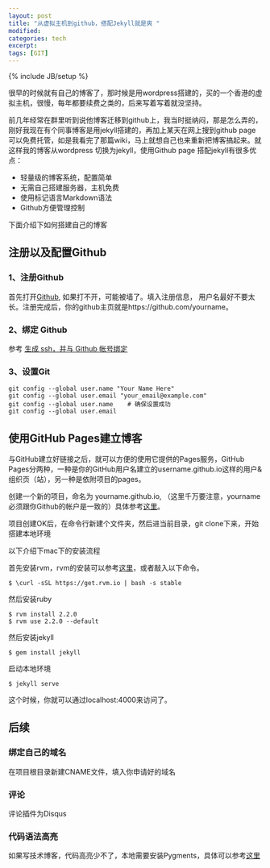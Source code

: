 ```yaml
---
layout: post
title: "从虚拟主机到github，搭配Jekyll就是爽 "
modified:
categories: tech
excerpt:
tags: [GIT]
---
```

{% include JB/setup %}

很早的时候就有自己的博客了，那时候是用wordpress搭建的，买的一个香港的虚拟主机，很慢，每年都要续费之类的，后来写着写着就没坚持。

前几年经常在群里听到说他博客迁移到github上，我当时挺纳闷，那是怎么弄的，刚好我现在有个同事博客是用jekyll搭建的，再加上某天在网上搜到github page 可以免费托管，如是我看完了那篇wiki，马上就想自己也来重新把博客搞起来。就这样我的博客从wordpress 切换为jekyll，使用Github page 搭配jekyll有很多优点：


* 轻量级的博客系统，配置简单
* 无需自己搭建服务器，主机免费
* 使用标记语言Markdown语法
* Github方便管理控制

下面介绍下如何搭建自己的博客


## 注册以及配置Github

### 1、注册Github
首先打开[Github](http://github.com), 如果打不开，可能被墙了。填入注册信息， 用户名最好不要太长。注册完成后，你的github主页就是https://github.com/yourname。

### 2、绑定 Github
参考 [生成 ssh，并与 Github 帐号绑定](https://help.github.com/articles/generating-ssh-keys/)

### 3、设置Git
	git config --global user.name "Your Name Here"
	git config --global user.email "your_email@example.com"
	git config --global user.name    # 确保设置成功
	git config --global user.email


## 使用GitHub Pages建立博客

与GitHub建立好链接之后，就可以方便的使用它提供的Pages服务，GitHub Pages分两种，一种是你的GitHub用户名建立的username.github.io这样的用户&组织页（站），另一种是依附项目的pages。

创建一个新的项目，命名为 yourname.github.io, （这里千万要注意，yourname必须跟你Github的帐户是一致的）具体参考[这里](https://pages.github.com/)。

项目创建OK后，在命令行新建个文件夹，然后进当前目录，git clone下来，开始搭建本地环境

以下介绍下mac下的安装流程

首先安装rvm，rvm的安装可以参考[这里](https://rvm.io/rvm/install)，或者敲入以下命令。

	$ \curl -sSL https://get.rvm.io | bash -s stable

然后安装ruby

	$ rvm install 2.2.0
	$ rvm use 2.2.0 --default



然后安装jekyll

	$ gem install jekyll


启动本地环境

	$ jekyll serve

这个时候，你就可以通过localhost:4000来访问了。



## 后续

### 绑定自己的域名
在项目根目录新建CNAME文件，填入你申请好的域名

### 评论

评论插件为Disqus

### 代码语法高亮

如果写技术博客，代码高亮少不了，本地需要安装Pygments，具体可以参考[这里](http://havee.me/internet/2013-08/support-pygments-in-jekyll.html)






